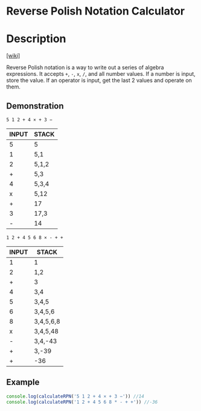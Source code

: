 # Reverse Polish Notation Calculator

# Description

[[wiki]](https://en.wikipedia.org/wiki/Reverse_Polish_notation)

Reverse Polish notation is a way to write out a series of algebra expressions.
It accepts `+`, `-`, `x`, `/`, and all number values.
If a number is input, store the value.
If an operator is input, get the last 2 values and operate on them.

## Demonstration

`5 1 2 + 4 × + 3 −`

| INPUT | STACK |
| ----- | ----- |
| 5 | 5 |
| 1 | 5,1 |
| 2 | 5,1,2 |
| + | 5,3 |
| 4 | 5,3,4 |
| x | 5,12 |
| + | 17 |
| 3 | 17,3 |
| - | 14 |

`1 2 + 4 5 6 8 × - + +`

| INPUT | STACK |
| ----- | ----- |
| 1 | 1 |
| 2 | 1,2 |
| + | 3 |
| 4 | 3,4 |
| 5 | 3,4,5 |
| 6 | 3,4,5,6 |
| 8 | 3,4,5,6,8 |
| x | 3,4,5,48 |
| - | 3,4,-43 |
| + | 3,-39 |
| + | -36 |

## Example

```js
console.log(calculateRPN('5 1 2 + 4 × + 3 −')) //14
console.log(calculateRPN('1 2 + 4 5 6 8 * - + +')) //-36
```

